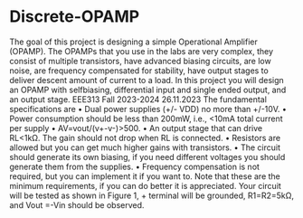 # Discrete-OPAMP

The goal of this project is designing a simple Operational Amplifier (OPAMP). The OPAMPs
that you use in the labs are very complex, they consist of multiple transistors, have advanced
biasing circuits, are low noise, are frequency compensated for stability, have output stages to
deliver descent amount of current to a load. In this project you will design an OPAMP with selfbiasing, differential input and single ended output, and an output stage.
EEE313 Fall 2023-2024 26.11.2023
The fundamental specifications are
• Dual power supplies (+/- VDD) no more than +/-10V.
• Power consumption should be less than 200mW, i.e., <10mA total current per supply
• AV=vout/(v+-v-)>500.
• An output stage that can drive RL<1kΩ. The gain should not drop when RL is connected.
• Resistors are allowed but you can get much higher gains with transistors.
• The circuit should generate its own biasing, if you need different voltages you should
generate them from the supplies.
• Frequency compensation is not required, but you can implement it if you want to.
Note that these are the minimum requirements, if you can do better it is appreciated.
Your circuit will be tested as shown in Figure 1, + terminal will be grounded, R1=R2=5kΩ, and
Vout =-Vin should be observed.
